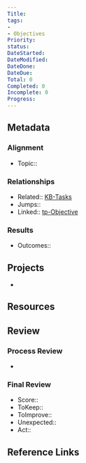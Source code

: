 ```yaml
---
Title: 
tags: 
- 
- Objectives
Priority: 
status: 
DateStarted: 
DateModified: 
DateDone: 
DateDue: 
Total: 0
Completed: 0
Incomplete: 0
Progress:
---
```

## Metadata
### Alignment
- Topic:: 
### Relationships
- Related:: [KB-Tasks](KB-Tasks)
- Jumps:: 
- Linked:: [tp-Objective](tp-Objective.md)
### Results 
- Outcomes::
## Projects
- 
## Resources

## Review
### Process Review
- 
### Final Review
- Score::
- ToKeep:: 
- ToImprove:: 
- Unexpected::  
- Act::
## Reference Links
